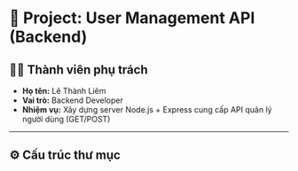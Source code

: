 # 🧩 Project: User Management API (Backend)

## 👨‍💻 Thành viên phụ trách
- **Họ tên:** Lê Thành Liêm  
- **Vai trò:** Backend Developer  
- **Nhiệm vụ:** Xây dựng server Node.js + Express cung cấp API quản lý người dùng (GET/POST)

---

## ⚙️ Cấu trúc thư mục

